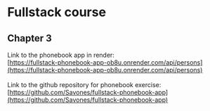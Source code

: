 # Fullstack course

## Chapter 3
Link to the phonebook app in render: <br />
[https://fullstack-phonebook-app-ob8u.onrender.com/api/persons](https://fullstack-phonebook-app-ob8u.onrender.com/api/persons) <br /><br />
Link to the github repository for phonebook exercise:
[https://github.com/Savones/fullstack-phonebook-app](https://github.com/Savones/fullstack-phonebook-app)
